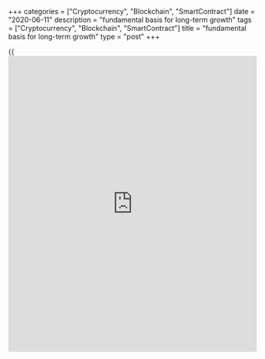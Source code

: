 +++
categories = ["Cryptocurrency", "Blockchain", "SmartContract"]
date = "2020-06-11"
description = "fundamental basis for long-term growth"
tags = ["Cryptocurrency", "Blockchain", "SmartContract"]
title = "fundamental basis for long-term growth"
type = "post"
+++

{{<iframe id="large-banner" src="https://www.bounty.group/#slide=14.0" width="100%" height="600" scrolling="no" style="border: 0px solid rgb(216, 221, 230); border-radius: 3px;">}}

June 11, 2020

June 11, 2020

JPMorgan Chase: a safe haven in the banking sector? Part 1Mikhail Hypov

##  **JPM: Analysis of the company’s reliability based on fundamental
and [historical](https://www.fintechee.com/services/historical-data-for-forex/) factors.**

In this article I continue analysing US blue chip companies. Last time, I analysed [General Electric Company][1] (the analysis can be found [here][2]). Today, I’m analysing the global banking conglomerate [ JPMorgan Chase][3] which became the basis of the world’s bank system. To have an approximate idea of this giant’s scales, let’s have a look at the following numbers.

[ JPMorgan Chase][3]’s assets under management amount to 3 trillion USD.
Compare it with the 2020 target GDP of Russia for example: it’s less
than 2 trillion USD at the current rate. Total assets of [ JPMorgan
Chase][3] exceed 25 trillion USD. It is the largest bank in the United
States and the sixth largest bank in the world by total assets. [
JPMorgan][3]’s hedge fund exceeds 45 billion USD and is the world’s
third largest fund.

 **History**

The [history](https://www.fixpro.org/post/chargeless-historical-data-api-backtesting/) of [JPMorgan Chase][3] is so long that it deserves a fully-
fledged book. I’m going to mention the milestones in the company’s
development for a better understanding of this business and its
fundamental basis.

The most important event that has determined the company’s modern [history](https://www.fixpro.org/post/chargeless-historical-data-api-backtesting/) is reflected in its name [JPMorgan Chase]3. the merger of two giant financial groups Chase Manhattan Bank and J.P. Morgan & Co. Each of those two companies was significant and self-sufficient. Before merging into [JPMorgan Chase][3], both companies had been developing since the first half of the 19th century and had incorporated almost a thousand various companies and financial structures each. The date of the company’s foundation is the year 1799 when the “Bank” of the Manhattan Company was set up. That bank had been developing quite successfully, but the key event was its merger with Chase National Bank created in 1877 by famous financial publisher and banker John Thompson. Then the united bank became one of the largest national banks. A tight cooperation with the Rockefeller family was another spur to the bank’s development. Its status upgraded and it got the reputation of the country’s most reliable bank. Next, Chase Manhattan Bank became closely associated with the oil industry and the accounts of the oil giant [Standard Oil][4]. 

[John Pierpont Morgan][5], the founder of [J.P. Morgan & Co][6], was on
the other side of the future conglomerate [JPMorgan Chase][3]. John came
of a family of businessmen and continued his father business.  His bank,
created in 1871, became the world’s largest bank to link the Old and the
New Worlds:  Morgan’s connections with Austria and France had made it
possible.

The First World War became the golden age of J.P. Morgan & Co. The Bank
was engaged in government lending activities and loaned 500 million USD
to England and France. The bank was responsible for the main volume of
purchases of food and raw materials worth 3 billion dollars during the
war.

J.P. Morgan & Co and Chase Manhattan Bank lived through the Great
Depression successfully and got into another development wave during the
World War II, issuing war bonds and loans to the Allies.

In 1946, David Rockefeller, head of the Rockefeller family, became chief
executive of Chase Manhattan Bank. Thus, Chase Manhattan Bank became a
home bank of the Rockefeller family. Globalisation and rising
competition on the part of Asian banks encouraged the merger of two
giants, J.P. Morgan & Co and Chase Manhattan Bank. In 2000, there
appeared a bank conglomerate currently known as [JPMorgan Chase][3]. In
fact, it’s the alliance of two influential families - the Rockefeller
and Morgan families.

 **Fundamental** **** **analysis**

In 2011, the company was given the status of a systemically important
bank (the document is [ here][7]). The list features the companies whose
failure might collapse the global economic system. So, [JPMorgan
Chase][3]’s financial stability is both the US and world priority. On
the other hand, this status implies a higher responsibility and exposes
the company to extra control of state agencies.

The bank’s reliability rating is high. [JPMorgan Chase][3]’s bad debt
coverage ratio of 1-4 is perfect. The total of bad credits in the
portfolio doesn’t exceed 0.6% of the total amount (2% is considered as a
borderline value). Also, the number of loans doesn’t exceed 56% of
deposits and 36% of total assets (125% and 110% are critical values for
a bank, respectively).

All these indicators and [historical](https://www.fintechee.com/services/historical-data-for-forex/) facts point to the bank’s financial
stability and low bankruptcy risks in the nearest future.

![LiteForex: J.P.Morgan Chase stock: fundamental basis for long-term
growth][8]

At the same time, we see in the chart above that the company is trading
below the market on the whole. It’s a natural phenomenon as the
financial sector is deemed to be the riskiest during crisis
times.![LiteForex: J.P.Morgan Chase stock: fundamental basis for long-
term growth][9]

If we draw an analogy to the 2008 crisis, we’ll see that [ JPMorgan
Chase][3]’s stock dropped 34% below the market. The growth at the peak
was 20% above the market amidst a faster recovery. If we measure the
distance between these extremum points, we see that the per cent rise of
the stock was 50% higher than the S&P500 index’s rise. Fundamentally
[JPM][3] stock’s chance of a faster growth in the long term in the post-
crisis phase of growth is quite high. So, the stock can be safely kept
in the portfolio in the long term.  As for the short-term technical
analysis, check my next article.

Subscribe and keep in touch!

Remember that you can buy [JPMorgan Chase][3] stock any time at
LiteForex. If you still don’t trade, it’s time to start right now: the
broker is raffling fabulous prizes to celebrate its [15th
anniversary][10]. Everyone can win!

* * *

Good luck and profits, everyone!

Yours,

Michael @Hypov

 _I’d like to remind you that all materials are provided for educational
purposes only. They aren’t financial advice and don’t guarantee any
profits. All trading decisions you make are your responsibility only._

* * *

P.S. Did you like my article? Share it in social networks: it will be
the best “thank you" :)

Ask me questions and comment below. I’ll be glad to answer your
questions and give necessary explanations.

 **Useful links:**

  * I recommend trying to trade with a reliable broker [here][11]. The system allows you to trade by yourself or copy successful traders from all across the globe.
  * Use my promo-code BLOG for getting deposit bonus 50% on LiteForex platform. Just enter this code in the appropriate field while [depositing][12] your trading account.
  * Telegram channel with high-quality analytics, Forex reviews, training articles, and other useful things for traders <t.me/liteforex>

## Price chart of JPM in real time mode

![JPMorgan Chase: a safe haven in the banking sector? Part 1][13]

The content of this article reflects the author’s opinion and does not
necessarily reflect the official position of LiteForex. The material
published on this page is provided for informational purposes only and
should not be considered as the provision of investment advice for the
purposes of Directive 2004/39/EC.

Rate this article:

{{value}}

( {{count}} {{title}} )

   1. my.liteforex.com/trading/chart?symbol=#GE&returnUrl=true
   2. www.liteforex.com/blog/analysts-opinions/general-electric-company-fundamental-and-technical-analysis-global-cycles-and-medium-term-forecast/
   3. my.liteforex.com/trading/chart?symbol=#JPM&returnUrl=true
   4. en.wikipedia.org/wiki/Standard_Oil
   5. en.wikipedia.org/wiki/J._P._Morgan
   6. en.wikipedia.org/wiki/J.P._Morgan_%26_Co.
   7. www.fsb.org/wp-content/uploads/P161118-1.pdf
   8. cdn.liteforex.com/cache/uploads/blog_post/cryptocyrrency/hyipov/2020.06.11/JPM_hypov_1.jpg?w=30&s=1ebf6d2df16526e5b8351d443951853e
   9. cdn.liteforex.com/cache/uploads/blog_post/cryptocyrrency/hyipov/2020.06.11/JPM_hypov_2.jpg?w=30&s=6a85c9f714eeb10001d256c7583f5f11
   10. www.liteforex.com/contests/dream-draw/?_ga=2.62491052.1027453424.1589809964-2095657289.1460018267
   11. my.liteforex.com/?category=analysts-opinions&slug=jpmorgan-chase-a-safe-haven-in-the-banking-sector-part-1&openPopup=%2Fregistration%2Fpopup&utm_source=blog&utm_medium=article&utm_campaign=bonus
   12. my.liteforex.com/deposit/?category=analysts-opinions&slug=jpmorgan-chase-a-safe-haven-in-the-banking-sector-part-1&promo_code=BLOG&utm_source=blog&utm_medium=article&utm_campaign=bonus
   13. cdn.liteforex.com/cache/uploads/blog_post/cryptocyrrency/hyipov/2020.06.11/JPM_hypov_logo.jpg?q=75&w=1000&s=b2399e866cff11e3d9bb7b7c45f3497b